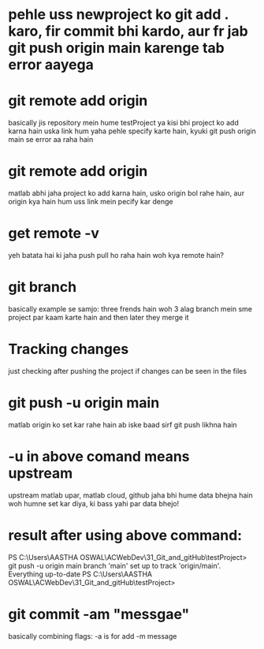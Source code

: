 # pehle uss newproject ko git add . karo, fir commit bhi kardo, aur fr jab git push origin main karenge tab error aayega

# git remote add origin <link>
basically jis repository mein hume testProject ya kisi bhi project ko add karna hain uska link hum yaha pehle specify karte hain, kyuki git push origin main se error aa raha hain

# git remote add origin <link>
matlab abhi jaha project ko add karna hain, usko origin bol rahe hain, aur origin kya hain hum uss link mein pecify kar denge

# get remote -v
yeh batata hai ki jaha push pull ho raha hain woh kya remote hain?

# git branch
basically example se samjo: three frends hain  woh 3 alag branch mein sme project par kaam karte hain and then later they merge it

# Tracking changes
just checking after pushing the project if changes can be seen in the files

# git push -u origin main
matlab origin ko set kar rahe hain
ab iske baad sirf git push likhna hain

# -u in above comand means upstream
upstream matlab upar, matlab cloud, github jaha bhi hume data bhejna hain woh humne set kar diya, ki bass yahi par data bhejo!

# result after using above command:
PS C:\Users\AASTHA OSWAL\ACWebDev\31_Git_and_gitHub\testProject> git push -u origin main
branch 'main' set up to track 'origin/main'.
Everything up-to-date
PS C:\Users\AASTHA OSWAL\ACWebDev\31_Git_and_gitHub\testProject> 

# git commit -am "messgae"
basically combining flags:
-a is for add
-m message

